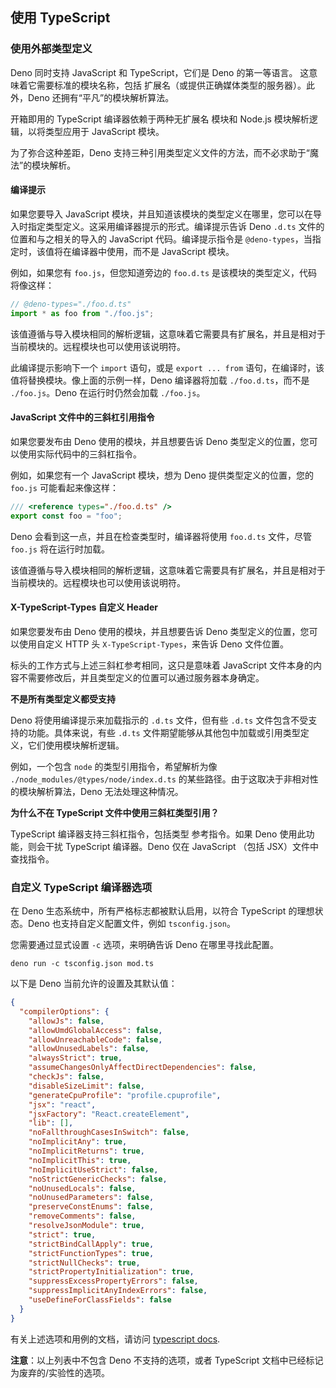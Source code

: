 ## 使用 TypeScript

<!-- TODO(lucacasonato): text on 'just import .ts' -->

### 使用外部类型定义

Deno 同时支持 JavaScript 和 TypeScript，它们是 Deno 的第一等语言。
这意味着它需要标准的模块名称，包括
扩展名（或提供正确媒体类型的服务器）。此外，Deno 还拥有“平凡”的模块解析算法。

开箱即用的 TypeScript 编译器依赖于两种无扩展名
模块和 Node.js 模块解析逻辑，以将类型应用于 JavaScript
模块。

为了弥合这种差距，Deno 支持三种引用类型定义文件的方法，而不必求助于“魔法”的模块解析。

#### 编译提示

如果您要导入 JavaScript 模块，并且知道该模块的类型定义在哪里，您可以在导入时指定类型定义。这采用编译器提示的形式。编译提示告诉 Deno `.d.ts` 文件的位置和与之相关的导入的 JavaScript 代码。编译提示指令是 `@deno-types`，当指定时，该值将在编译器中使用，而不是 JavaScript 模块。

例如，如果您有 `foo.js`，但您知道旁边的 `foo.d.ts` 是该模块的类型定义，代码将像这样：

```ts
// @deno-types="./foo.d.ts"
import * as foo from "./foo.js";
```

该值遵循与导入模块相同的解析逻辑，这意味着它需要具有扩展名，并且是相对于当前模块的。远程模块也可以使用该说明符。

此编译提示影响下一个 `import` 语句，或是 `export ... from` 语句，在编译时，该值将替换模块。像上面的示例一样，Deno 编译器将加载 `./foo.d.ts`，而不是 `./foo.js`。Deno 在运行时仍然会加载 `./foo.js`。

#### JavaScript 文件中的三斜杠引用指令

如果您要发布由 Deno 使用的模块，并且想要告诉 Deno 类型定义的位置，您可以使用实际代码中的三斜杠指令。

例如，如果您有一个 JavaScript 模块，想为 Deno 提供类型定义的位置，您的 `foo.js` 可能看起来像这样：

```js
/// <reference types="./foo.d.ts" />
export const foo = "foo";
```

Deno 会看到这一点，并且在检查类型时，编译器将使用 `foo.d.ts` 文件，尽管 `foo.js` 将在运行时加载。

该值遵循与导入模块相同的解析逻辑，这意味着它需要具有扩展名，并且是相对于当前模块的。远程模块也可以使用该说明符。

#### X-TypeScript-Types 自定义 Header

如果您要发布由 Deno 使用的模块，并且想要告诉 Deno 类型定义的位置，您可以使用自定义 HTTP 头 `X-TypeScript-Types`，来告诉 Deno 文件位置。

标头的工作方式与上述三斜杠参考相同，这只是意味着 JavaScript 文件本身的内容不需要修改后，并且类型定义的位置可以通过服务器本身确定。

**不是所有类型定义都受支持**

Deno 将使用编译提示来加载指示的 `.d.ts` 文件，但有些 `.d.ts` 文件包含不受支持的功能。具体来说，有些 `.d.ts` 文件期望能够从其他包中加载或引用类型定义，它们使用模块解析逻辑。

例如，一个包含 `node` 的类型引用指令，希望解析为像 `./node_modules/@types/node/index.d.ts` 的某些路径。由于这取决于非相对性的模块解析算法，Deno 无法处理这种情况。

**为什么不在 TypeScript 文件中使用三斜杠类型引用？**

TypeScript 编译器支持三斜杠指令，包括类型
参考指令。如果 Deno 使用此功能，则会干扰
TypeScript 编译器。Deno 仅在 JavaScript （包括 JSX）文件中查找指令。

### 自定义 TypeScript 编译器选项

在 Deno 生态系统中，所有严格标志都被默认启用，以符合 TypeScript 的理想状态。Deno 也支持自定义配置文件，例如 `tsconfig.json`。

您需要通过显式设置 `-c` 选项，来明确告诉 Deno 在哪里寻找此配置。

```shell
deno run -c tsconfig.json mod.ts
```

以下是 Deno 当前允许的设置及其默认值：

```json
{
  "compilerOptions": {
    "allowJs": false,
    "allowUmdGlobalAccess": false,
    "allowUnreachableCode": false,
    "allowUnusedLabels": false,
    "alwaysStrict": true,
    "assumeChangesOnlyAffectDirectDependencies": false,
    "checkJs": false,
    "disableSizeLimit": false,
    "generateCpuProfile": "profile.cpuprofile",
    "jsx": "react",
    "jsxFactory": "React.createElement",
    "lib": [],
    "noFallthroughCasesInSwitch": false,
    "noImplicitAny": true,
    "noImplicitReturns": true,
    "noImplicitThis": true,
    "noImplicitUseStrict": false,
    "noStrictGenericChecks": false,
    "noUnusedLocals": false,
    "noUnusedParameters": false,
    "preserveConstEnums": false,
    "removeComments": false,
    "resolveJsonModule": true,
    "strict": true,
    "strictBindCallApply": true,
    "strictFunctionTypes": true,
    "strictNullChecks": true,
    "strictPropertyInitialization": true,
    "suppressExcessPropertyErrors": false,
    "suppressImplicitAnyIndexErrors": false,
    "useDefineForClassFields": false
  }
}
```

有关上述选项和用例的文档，请访问 [typescript docs](https://www.typescriptlang.org/docs/handbook/compiler-options.html).

**注意**：以上列表中不包含 Deno 不支持的选项，或者 TypeScript 文档中已经标记为废弃的/实验性的选项。
